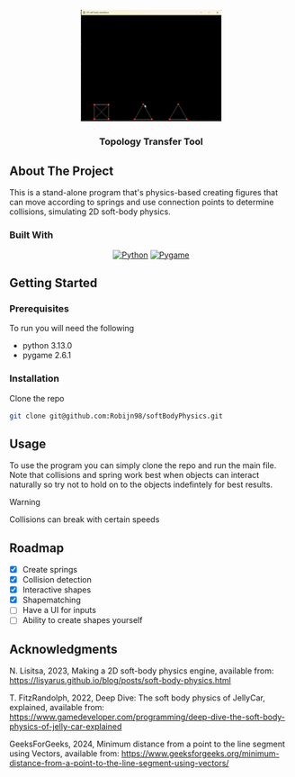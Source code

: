 <!-- PROJECT LOGO -->
<br />
<div align="center">
  <a href="https://github.com/Robijn98/softBodyPhysics/blob/main">
    <img src="images/physicsEngine.gif" alt="Logo" width="250">
  </a>
  <h3 align="center">Topology Transfer Tool</h3>
  
</div>

<!-- ABOUT THE PROJECT -->
## About The Project

This is a stand-alone program that's physics-based creating figures that can move according to springs 
and use connection points to determine collisions, simulating 2D soft-body physics. 

### Built With
<div align="center">
  
[![Python](https://img.shields.io/badge/Python-3776AB.svg?&logo=python&logoColor=white)](#)
[![Pygame](https://img.shields.io/badge/Pygame-1e1e1e.svg?&logo=pygame&logoColor=white)](#)


</div>

<!-- GETTING STARTED -->
## Getting Started
### Prerequisites

To run you will need the following 
- python 3.13.0
- pygame 2.6.1

### Installation
Clone the repo
   ```sh
   git clone git@github.com:Robijn98/softBodyPhysics.git
   ```
<!-- USAGE EXAMPLES -->
## Usage

To use the program you can simply clone the repo and run the main file. 
Note that collisions and spring work best when objects can interact naturally so try not 
to hold on to the objects indefintely for best results. 

> [!WARNING]  
> Collisions can break with certain speeds

<!-- ROADMAP -->
## Roadmap 
- [x] Create springs
- [x] Collision detection
- [x] Interactive shapes 
- [x] Shapematching
- [ ] Have a UI for inputs
- [ ] Ability to create shapes yourself

<!-- ACKNOWLEDGMENTS -->
## Acknowledgments
N. Lisitsa, 2023, Making a 2D soft-body physics engine, available from: https://lisyarus.github.io/blog/posts/soft-body-physics.html

T. FitzRandolph, 2022, Deep Dive: The soft body physics of JellyCar, explained, available from: https://www.gamedeveloper.com/programming/deep-dive-the-soft-body-physics-of-jelly-car-explained

GeeksForGeeks, 2024, Minimum distance from a point to the line segment using Vectors, available from: https://www.geeksforgeeks.org/minimum-distance-from-a-point-to-the-line-segment-using-vectors/





